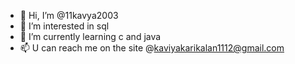 - 👋 Hi, I’m @11kavya2003
- 👀 I’m interested in sql 
- 🌱 I’m currently learning c and java
- 📫 U can reach me on the site @kaviyakarikalan1112@gmail.com

<!---
11kavya2003/11kavya2003 is a ✨ special ✨ repository because its `README.md` (this file) appears on your GitHub profile.
You can click the Preview link to take a look at your changes.
--->
